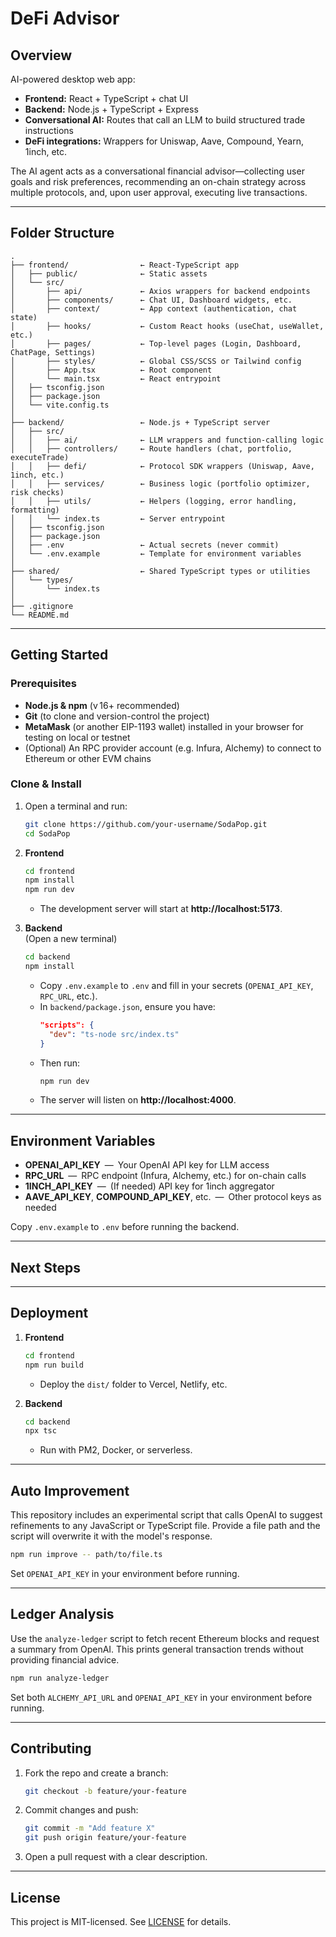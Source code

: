 # DeFi Advisor

## Overview
AI-powered desktop web app:
- **Frontend:** React + TypeScript + chat UI
- **Backend:** Node.js + TypeScript + Express
- **Conversational AI:** Routes that call an LLM to build structured trade instructions
- **DeFi integrations:** Wrappers for Uniswap, Aave, Compound, Yearn, 1inch, etc.

The AI agent acts as a conversational financial advisor—collecting user goals and risk preferences, recommending an on-chain strategy across multiple protocols, and, upon user approval, executing live transactions.

---

## Folder Structure

```
.
├── frontend/                ← React-TypeScript app
│   ├── public/              ← Static assets
│   └── src/
│       ├── api/             ← Axios wrappers for backend endpoints
│       ├── components/      ← Chat UI, Dashboard widgets, etc.
│       ├── context/         ← App context (authentication, chat state)
│       ├── hooks/           ← Custom React hooks (useChat, useWallet, etc.)
│       ├── pages/           ← Top-level pages (Login, Dashboard, ChatPage, Settings)
│       ├── styles/          ← Global CSS/SCSS or Tailwind config
│       ├── App.tsx          ← Root component
│       └── main.tsx         ← React entrypoint
│   ├── tsconfig.json
│   ├── package.json
│   └── vite.config.ts
│
├── backend/                 ← Node.js + TypeScript server
│   ├── src/
│   │   ├── ai/              ← LLM wrappers and function-calling logic
│   │   ├── controllers/     ← Route handlers (chat, portfolio, executeTrade)
│   │   ├── defi/            ← Protocol SDK wrappers (Uniswap, Aave, 1inch, etc.)
│   │   ├── services/        ← Business logic (portfolio optimizer, risk checks)
│   │   ├── utils/           ← Helpers (logging, error handling, formatting)
│   │   └── index.ts         ← Server entrypoint
│   ├── tsconfig.json
│   ├── package.json
│   ├── .env                 ← Actual secrets (never commit)
│   └── .env.example         ← Template for environment variables
│
├── shared/                  ← Shared TypeScript types or utilities
│   └── types/
│       └── index.ts
│
├── .gitignore
└── README.md
```

---

## Getting Started

### Prerequisites
- **Node.js & npm** (v 16+ recommended)  
- **Git** (to clone and version-control the project)  
- **MetaMask** (or another EIP-1193 wallet) installed in your browser for testing on local or testnet  
- (Optional) An RPC provider account (e.g. Infura, Alchemy) to connect to Ethereum or other EVM chains

### Clone & Install

1. Open a terminal and run:
   ```bash
   git clone https://github.com/your-username/SodaPop.git
   cd SodaPop
   ```

2. **Frontend**  
   ```bash
   cd frontend
   npm install
   npm run dev
   ```
   - The development server will start at **http://localhost:5173**.  

3. **Backend**  
   (Open a new terminal)
   ```bash
   cd backend
   npm install
   ```
   - Copy `.env.example` to `.env` and fill in your secrets (`OPENAI_API_KEY`, `RPC_URL`, etc.).  
   - In `backend/package.json`, ensure you have:
     ```json
     "scripts": {
       "dev": "ts-node src/index.ts"
     }
     ```
   - Then run:
     ```bash
     npm run dev
     ```
   - The server will listen on **http://localhost:4000**.

---

## Environment Variables

- **OPENAI_API_KEY** — Your OpenAI API key for LLM access  
- **RPC_URL** — RPC endpoint (Infura, Alchemy, etc.) for on-chain calls  
- **1INCH_API_KEY** — (If needed) API key for 1inch aggregator  
- **AAVE_API_KEY**, **COMPOUND_API_KEY**, etc. — Other protocol keys as needed  

Copy `.env.example` to `.env` before running the backend.

---

## Next Steps


---

## Deployment

1. **Frontend**  
   ```bash
   cd frontend
   npm run build
   ```
   - Deploy the `dist/` folder to Vercel, Netlify, etc.

2. **Backend**  
   ```bash
   cd backend
   npx tsc
   ```
   - Run with PM2, Docker, or serverless.

---

## Auto Improvement

This repository includes an experimental script that calls OpenAI to suggest
refinements to any JavaScript or TypeScript file. Provide a file path and the
script will overwrite it with the model's response.

```bash
npm run improve -- path/to/file.ts
```

Set `OPENAI_API_KEY` in your environment before running.

---

## Ledger Analysis

Use the `analyze-ledger` script to fetch recent Ethereum blocks and request a
summary from OpenAI. This prints general transaction trends without providing
financial advice.

```bash
npm run analyze-ledger
```

Set both `ALCHEMY_API_URL` and `OPENAI_API_KEY` in your environment before
running.

---

## Contributing

1. Fork the repo and create a branch:
   ```bash
   git checkout -b feature/your-feature
   ```
2. Commit changes and push:
   ```bash
   git commit -m "Add feature X"
   git push origin feature/your-feature
   ```
3. Open a pull request with a clear description.

---

## License

This project is MIT-licensed. See [LICENSE](LICENSE) for details.
